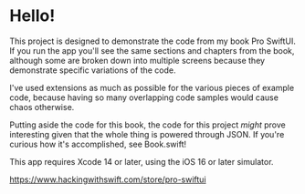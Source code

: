 # Hello!

This project is designed to demonstrate the code from my book Pro SwiftUI.
If you run the app you'll see the same sections and chapters from the book,
although some are broken down into multiple screens because they demonstrate
specific variations of the code. 

I've used extensions as much as possible for the various pieces of example
code, because having so many overlapping code samples would cause
chaos otherwise.

Putting aside the code for this book, the code for this project *might*
prove interesting given that the whole thing is powered through JSON.
If you're curious how it's accomplished, see Book.swift!

This app requires Xcode 14 or later, using the iOS 16 or later simulator.

<https://www.hackingwithswift.com/store/pro-swiftui>
